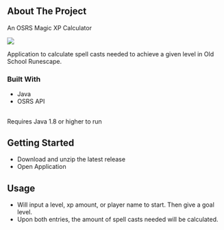 ## About The Project

An OSRS Magic XP Calculator

![](https://i.imgur.com/iVdxdOk.png)

Application to calculate spell casts needed to achieve a given level in Old School Runescape.


### Built With
* Java
* OSRS API

##
Requires Java 1.8 or higher to run

## Getting Started
* Download and unzip the latest release
* Open Application

## Usage
* Will input a level, xp amount, or player name to start. Then give a goal level.
* Upon both entries, the amount of spell casts needed will be calculated.

